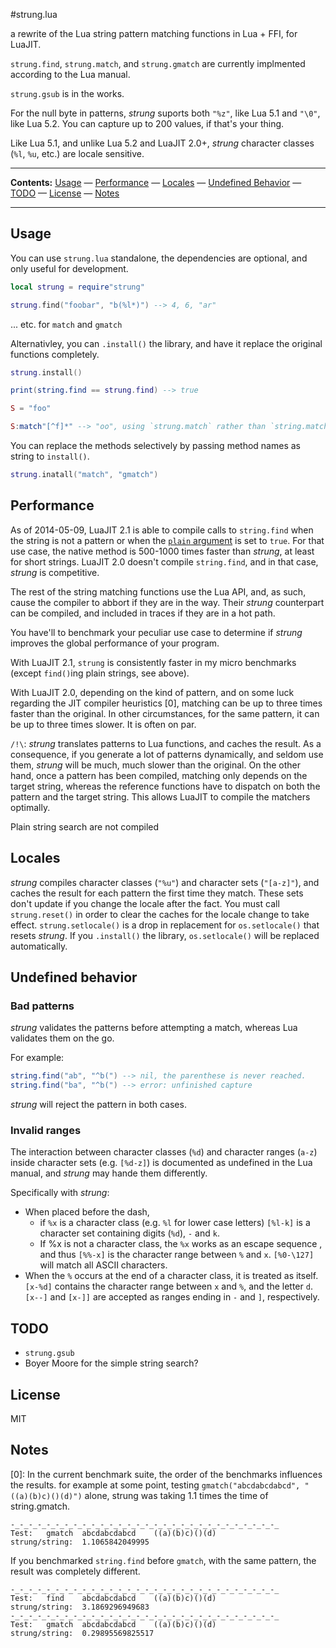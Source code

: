 #strung.lua

a rewrite of the Lua string pattern matching functions in Lua + FFI, for LuaJIT.

`strung.find`, `strung.match`, and `strung.gmatch` are currently implmented according to the Lua manual.

`strung.gsub` is in the works.

For the null byte in patterns, *strung* suports both `"%z"`, like Lua 5.1 and `"\0"`, like Lua 5.2. You can capture up to 200 values, if that's your thing.

Like Lua 5.1, and unlike Lua 5.2 and LuaJIT 2.0+, *strung* character classes (`%l`, `%u`, etc.) are locale sensitive.

----

**Contents:** [Usage](#usage) — [Performance](#performance) — [Locales](#locales) — [Undefined Behavior](#undefined-behavior) — [TODO](#todo) — [License](#license) — [Notes](#notes)

----

## Usage

You can use `strung.lua` standalone, the dependencies are optional, and only useful for development.

```Lua
local strung = require"strung"

strung.find("foobar", "b(%l*)") --> 4, 6, "ar"
```

... etc. for `match` and `gmatch`

Alternativley, you can `.install()` the library, and have it replace the original functions completely.

```Lua
strung.install()

print(string.find == strung.find) --> true

S = "foo"

S:match"[^f]*" --> "oo", using `strung.match` rather than `string.match`
```

You can replace the methods selectively by passing method names as string to `install()`.

```Lua
strung.inatall("match", "gmatch")
```

## Performance

As of 2014-05-09, LuaJIT 2.1 is able to compile calls to `string.find` when the string is not a pattern or when the [`plain` argument](http://www.lua.org/manual/5.1/manual.html#pdf-string.find) is set to `true`. For that use case, the native method is 500-1000 times faster than *strung*, at least for short strings. LuaJIT 2.0 doesn't compile `string.find`, and in that case, *strung* is competitive.

The rest of the string matching functions use the Lua API, and, as such, cause the compiler to abbort if they are in the way. Their *strung* counterpart can be compiled, and included in traces if they are in a hot path.

You have'll to benchmark your peculiar use case to determine if *strung* improves the global performance of your program. 

With LuaJIT 2.1, `strung` is consistently faster in my micro benchmarks (except `find()`ing plain strings, see above).

With LuaJIT 2.0, depending on the kind of pattern, and on some luck regarding the JIT compiler heuristics [0], matching can be up to three times faster than the original. In other circumstances, for the same pattern, it can be up to three times slower. It is often on par.

`/!\`: *strung* translates patterns to Lua functions, and caches the result. As a consequence, if you generate a lot of patterns dynamically, and seldom use them, *strung* will be much, much slower than the original. On the other hand, once a pattern has been compiled, matching only depends on the target string, whereas the reference functions have to dispatch on both the pattern and the target string. This allows LuaJIT to compile the matchers optimally.

Plain string search are not compiled

## Locales

*strung* compiles character classes (`"%u"`) and character sets (`"[a-z]"`), and caches the result for each pattern the first time they match. These sets don't update if you change the locale after the fact. You must call `strung.reset()` in order to clear the caches for the locale change to take effect. `strung.setlocale()` is a drop in replacement for `os.setlocale()` that resets *strung*. If you `.install()` the library, `os.setlocale()` will be replaced automatically.

## Undefined behavior

### Bad patterns

*strung* validates the patterns before attempting a match, whereas Lua validates them on the go.

For example:

```Lua
string.find("ab", "^b(") --> nil, the parenthese is never reached.
string.find("ba", "^b(") --> error: unfinished capture
```

*strung* will reject the pattern in both cases.

### Invalid ranges

The interaction between character classes (`%d`) and character ranges (`a-z`) inside character sets (e.g. `[%d-z]`) is documented as undefined in the Lua manual, and *strung* may hande them differently.

Specifically with *strung*: 

* When placed before the dash,
  * if `%x` is a character class (e.g. `%l` for lower case letters) `[%l-k]` is a character set containing digits (`%d`), `-` and `k`.
  * If %x is not a character class, the `%x` works as an escape sequence , and thus `[%%-x]` is the character range between `%` and `x`. `[%0-\127]` will match all ASCII characters.
* When the `%` occurs at the end of a character class, it is treated as itself. `[x-%d]` contains the character range between `x` and `%`, and the letter `d`. `[x--]` and `[x-]]` are accepted as ranges ending in `-` and `]`, respectively.

## TODO

* `strung.gsub`
* Boyer Moore for the simple string search?

## License

MIT

## Notes

[0]: In the current benchmark suite, the order of the benchmarks influences the results. for example at some point, testing `gmatch("abcdabcdabcd", "((a)(b)c)()(d)")` alone, strung was taking 1.1 times the time of string.gmatch.

```
-_-_-_-_-_-_-_-_-_-_-_-_-_-_-_-_-_-_-_-_-_-_-_-_-_-_-_-_-_-_
Test:   gmatch  abcdabcdabcd    ((a)(b)c)()(d)
strung/string:  1.1065842049995
```

If you benchmarked `string.find` before `gmatch`, with the same pattern, the result was completely different.

```
-_-_-_-_-_-_-_-_-_-_-_-_-_-_-_-_-_-_-_-_-_-_-_-_-_-_-_-_-_-_
Test:   find    abcdabcdabcd    ((a)(b)c)()(d)
strung/string:  3.1869296949683
-_-_-_-_-_-_-_-_-_-_-_-_-_-_-_-_-_-_-_-_-_-_-_-_-_-_-_-_-_-_
Test:   gmatch  abcdabcdabcd    ((a)(b)c)()(d)
strung/string:  0.29895569825517
```